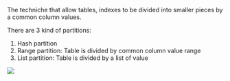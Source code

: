 The techniche that allow tables, indexes to be divided into smaller pieces by a common column values.

There are 3 kind of partitions:
1. Hash partition
2. Range partition: Table is divided by common column value range
3. List partition: Table is divided by a list of value

![](https://docs.oracle.com/cd/B28359_01/server.111/b32024/img/cncpt158.gif)